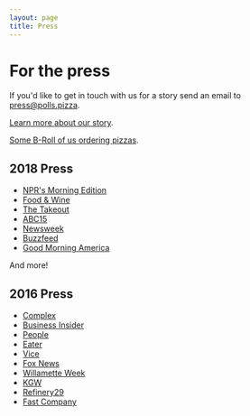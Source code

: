 ```yaml
---
layout: page
title: Press
---
```


# For the press

If you'd like to get in touch with us for a story send an email to [press@polls.pizza](mailto:press@polls.pizza).

[Learn more about our story](/about).

[Some B-Roll of us ordering pizzas](/broll).

## 2018 Press

- [NPR's Morning Edition](https://npr.org/2018/10/25/660436884/long-line-to-vote-a-pizza-delivery-service-will-send-a-pie-to-crowded-polling-pl)
- [Food & Wine](https://www.foodandwine.com/news/pizza-delivery-polling-places-long-lines)
- [The Takeout](https://thetakeout.com/pizza-delivery-polls-voting-long-lines-group-1830071157)
- [ABC15](https://www.abc15.com/news/national/pizza-to-the-polls-delivers-pizza-to-hungry-voters?fbclid=IwAR3lGkR-GHqOY0UopEStfXkd_7AxQYitbnahAa8VGYlIVog8dkZEWMf8KRg)
- [Newsweek](https://www.newsweek.com/pizza-polls-delivers-thousands-pizzas-waiting-voters-1203911)
- [Buzzfeed](https://www.buzzfeed.com/aliciabarron/stuck-in-a-long-line-waiting-to-vote-pizza-to-the-polls?bftw&utm_term=4ldqpfp#4ldqpfp)
- [Good Morning America](https://abcnews.go.com/GMA/News/video/people-helping-polls-58993925)

And more!

## 2016 Press

- [Complex](https://twitter.com/complexhustle/status/796103228945534976)
- [Business Insider](https://www.businessinsider.com/pizza-to-the-polls-election-polling-2016-11)
- [People](https://people.com/food/how-to-donate-pizza-to-voters-at-polls/)
- [Eater](https://www.eater.com/2016/11/7/13552938/pizza-delivery-polls-feed-voters)
- [Vice](https://munchies.vice.com/en_us/article/wnb8x5/this-website-lets-you-send-pizza-to-protestors-around-america)
- [Fox News](https://www.foxnews.com/food-drink/stuck-in-a-long-voting-line-pizza-to-the-polls-to-the-rescue)
- [Willamette Week](https://www.wweek.com/news/2016/11/07/portland-political-organizers-are-sending-pizza-to-people-waiting-in-poll-lines-across-america/)
- [KGW](https://www.kgw.com/video/entertainment/television/programs/portland-today/group-delivered-pizza-to-voters/283-2418311)
- [Refinery29](https://www.refinery29.com/en-us/2016/11/129103/pizza-to-the-polls-election-day-delivery-service)
- [Fast Company](https://www.fastcompany.com/3065430/want-to-help-democracy-donate-to-send-pizza-to-people-waiting-in-line-to-vote)
